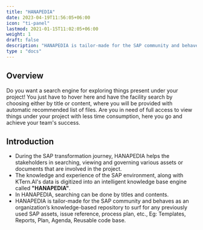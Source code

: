 ```yaml
---
title: "HANAPEDIA"
date: 2023-04-19T11:56:05+06:00
icon: "ti-panel"
lastmod: 2021-01-15T11:02:05+06:00
weight: 1
draft: false
description: "HANAPEDIA is tailor-made for the SAP community and behaves as an organization’s knowledge-based repository to surf for any previously used SAP assets, issue reference, process plan, etc., Eg: Templates, Reports, Plan, Agenda, Reusable code base, etc."
type : "docs"
---
```


## Overview

Do you want a search engine for exploring things present under your project! You just have to hover here and have the facility search by choosing either by title or content, where you will be provided with automatic recommended list of files. Are you in need of full access to view things under your project with less time consumption, here you go and achieve your team's success.

## Introduction
<ul>
   <li>
      During the SAP transformation journey, HANAPEDIA helps the stakeholders in searching, viewing and governing various assets or documents that are involved in the project. 
   </li>
   <li>
      The knowledge and experience of the SAP environment, along with KTern.AI's data is digitized into an intelligent knowledge base engine called <b>"HANAPEDIA"</b>. 
   </li>
   <li>
      In HANAPEDIA, searching can be done by titles and contents.
   </li>
   <li>
      HANAPEDIA is tailor-made for the SAP community and behaves as an organization’s knowledge-based repository to surf for any previously used SAP assets, issue reference, process plan, etc., Eg: Templates, Reports, Plan, Agenda, Reusable code base.
   </li>
</ul>

